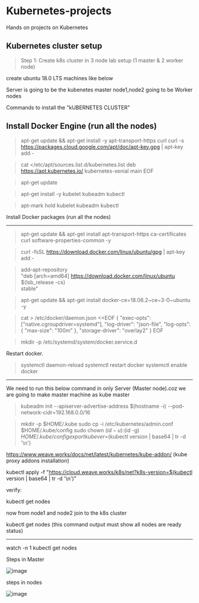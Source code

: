 # Kubernetes-projects
Hands on projects on Kubernetes

## Kubernetes cluster setup
> Step 1: Create k8s cluster in 3 node lab setup (1 master & 2 worker node)



create ubuntu 18.0 LTS machines like below

Server is going to be the kubenetes master
node1,node2 going to be Worker nodes


Commands to install the "kUBERNETES CLUSTER"



Install Docker Engine (run all the nodes)
---------------------
> apt-get update && apt-get install -y apt-transport-https curl
> curl -s https://packages.cloud.google.com/apt/doc/apt-key.gpg | apt-key add -

> cat <<EOF >/etc/apt/sources.list.d/kubernetes.list
deb https://apt.kubernetes.io/ kubernetes-xenial main
EOF


>apt-get update

>apt-get install -y kubelet kubeadm kubectl 

> apt-mark hold kubelet kubeadm kubectl

Install Docker packages (run all the nodes)



---------------------------

> apt-get update && apt-get install apt-transport-https ca-certificates curl software-properties-common -y

> curl -fsSL https://download.docker.com/linux/ubuntu/gpg | apt-key add -

> add-apt-repository \
  "deb [arch=amd64] https://download.docker.com/linux/ubuntu \
  $(lsb_release -cs) \
  stable"

> apt-get update && apt-get install docker-ce=18.06.2~ce~3-0~ubuntu -y

> cat > /etc/docker/daemon.json <<EOF
{
  "exec-opts": ["native.cgroupdriver=systemd"],
  "log-driver": "json-file",
  "log-opts": {
    "max-size": "100m"
  },
  "storage-driver": "overlay2"
}
EOF

> mkdir -p /etc/systemd/system/docker.service.d

Restart docker.
> systemctl daemon-reload
> systemctl restart docker
> systemctl enable docker

*********************************************************************************
We need to run this below command in only Server (Master node).coz we are going to make master machine as kube master

> kubeadm init --apiserver-advertise-address $(hostname -i) --pod-network-cidr=192.168.0.0/16
  
> mkdir -p $HOME/.kube
> sudo cp -i /etc/kubernetes/admin.conf $HOME/.kube/config
> sudo chown $(id -u):$(id -g) $HOME/.kube/config
> export kubever=$(kubectl version | base64 | tr -d '\n')

https://www.weave.works/docs/net/latest/kubernetes/kube-addon/ (kube proxy addons installation)

kubectl apply -f "https://cloud.weave.works/k8s/net?k8s-version=$(kubectl version | base64 | tr -d '\n')"


verify:

kubectl get nodes

now from node1 and node2 join to the k8s cluster 

kubectl get nodes (this command output must show all nodes are ready status)

**********************************************************************************************

watch -n 1 kubectl get nodes
  
  Steps in Master
  
  ![image](https://user-images.githubusercontent.com/38424194/155899036-90f73562-7d56-4936-8da6-6d3e97ba87b5.png)
  
  steps in nodes
  
  ![image](https://user-images.githubusercontent.com/38424194/155899102-1d02ae95-3040-4f50-ada3-9479f8fad8c5.png)

